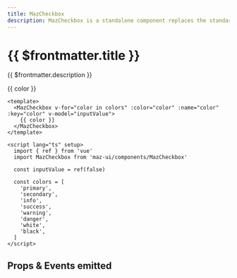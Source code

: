 ```yaml
---
title: MazCheckbox
description: MazCheckbox is a standalone component replaces the standard html input checkbox. Color option available
---
```


# {{ $frontmatter.title }}

{{ $frontmatter.description }}

<!--@include: ./../.vitepress/mixins/getting-started.md-->

<MazCheckbox v-for="color in colors" :color="color" :id="color" :name="color" :key="color" v-model="inputValue" style="margin-bottom: 12px;">
  {{ color }}
</MazCheckbox>

<script lang="ts" setup>
  import { ref } from 'vue'
  const inputValue = ref(false)

  const colors = [
    'primary',
    'secondary',
    'info',
    'success',
    'warning',
    'danger',
    'white',
    'black',
  ]
</script>

```vue
<template>
  <MazCheckbox v-for="color in colors" :color="color" :name="color" :key="color" v-model="inputValue">
    {{ color }}
  </MazCheckbox>
</template>

<script lang="ts" setup>
  import { ref } from 'vue'
  import MazCheckbox from 'maz-ui/components/MazCheckbox'

  const inputValue = ref(false)

  const colors = [
    'primary',
    'secondary',
    'info',
    'success',
    'warning',
    'danger',
    'white',
    'black',
  ]
</script>
```

## Props & Events emitted

<ComponentPropDoc component="MazCheckbox" />
